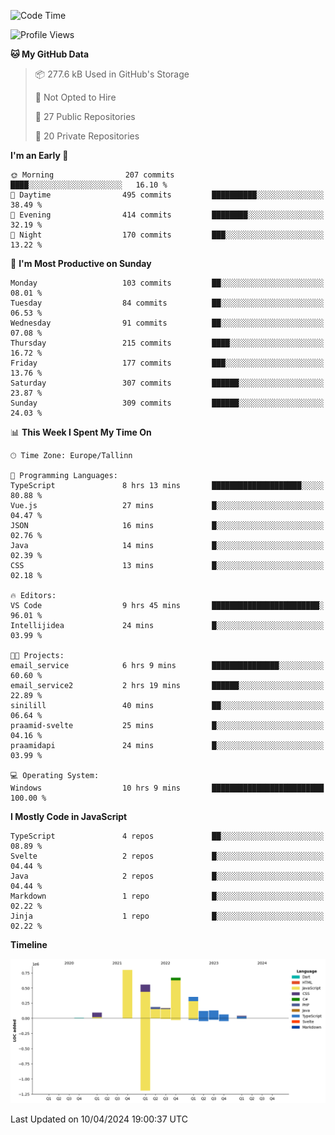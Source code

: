 <!--START_SECTION:waka-->
![Code Time](http://img.shields.io/badge/Code%20Time-770%20hrs%2023%20mins-blue)

![Profile Views](http://img.shields.io/badge/Profile%20Views-0-blue)

**🐱 My GitHub Data** 

> 📦 277.6 kB Used in GitHub's Storage 
 > 
> 🚫 Not Opted to Hire
 > 
> 📜 27 Public Repositories 
 > 
> 🔑 20 Private Repositories 
 > 
**I'm an Early 🐤** 

```text
🌞 Morning                207 commits         ████░░░░░░░░░░░░░░░░░░░░░   16.10 % 
🌆 Daytime                495 commits         ██████████░░░░░░░░░░░░░░░   38.49 % 
🌃 Evening                414 commits         ████████░░░░░░░░░░░░░░░░░   32.19 % 
🌙 Night                  170 commits         ███░░░░░░░░░░░░░░░░░░░░░░   13.22 % 
```
📅 **I'm Most Productive on Sunday** 

```text
Monday                   103 commits         ██░░░░░░░░░░░░░░░░░░░░░░░   08.01 % 
Tuesday                  84 commits          ██░░░░░░░░░░░░░░░░░░░░░░░   06.53 % 
Wednesday                91 commits          ██░░░░░░░░░░░░░░░░░░░░░░░   07.08 % 
Thursday                 215 commits         ████░░░░░░░░░░░░░░░░░░░░░   16.72 % 
Friday                   177 commits         ███░░░░░░░░░░░░░░░░░░░░░░   13.76 % 
Saturday                 307 commits         ██████░░░░░░░░░░░░░░░░░░░   23.87 % 
Sunday                   309 commits         ██████░░░░░░░░░░░░░░░░░░░   24.03 % 
```


📊 **This Week I Spent My Time On** 

```text
🕑︎ Time Zone: Europe/Tallinn

💬 Programming Languages: 
TypeScript               8 hrs 13 mins       ████████████████████░░░░░   80.88 % 
Vue.js                   27 mins             █░░░░░░░░░░░░░░░░░░░░░░░░   04.47 % 
JSON                     16 mins             █░░░░░░░░░░░░░░░░░░░░░░░░   02.76 % 
Java                     14 mins             █░░░░░░░░░░░░░░░░░░░░░░░░   02.39 % 
CSS                      13 mins             █░░░░░░░░░░░░░░░░░░░░░░░░   02.18 % 

🔥 Editors: 
VS Code                  9 hrs 45 mins       ████████████████████████░   96.01 % 
Intellijidea             24 mins             █░░░░░░░░░░░░░░░░░░░░░░░░   03.99 % 

🐱‍💻 Projects: 
email_service            6 hrs 9 mins        ███████████████░░░░░░░░░░   60.60 % 
email_service2           2 hrs 19 mins       ██████░░░░░░░░░░░░░░░░░░░   22.89 % 
sinilill                 40 mins             ██░░░░░░░░░░░░░░░░░░░░░░░   06.64 % 
praamid-svelte           25 mins             █░░░░░░░░░░░░░░░░░░░░░░░░   04.16 % 
praamidapi               24 mins             █░░░░░░░░░░░░░░░░░░░░░░░░   03.99 % 

💻 Operating System: 
Windows                  10 hrs 9 mins       █████████████████████████   100.00 % 
```

**I Mostly Code in JavaScript** 

```text
TypeScript               4 repos             ██░░░░░░░░░░░░░░░░░░░░░░░   08.89 % 
Svelte                   2 repos             █░░░░░░░░░░░░░░░░░░░░░░░░   04.44 % 
Java                     2 repos             █░░░░░░░░░░░░░░░░░░░░░░░░   04.44 % 
Markdown                 1 repo              █░░░░░░░░░░░░░░░░░░░░░░░░   02.22 % 
Jinja                    1 repo              █░░░░░░░░░░░░░░░░░░░░░░░░   02.22 % 
```



**Timeline**

![Lines of Code chart](https://raw.githubusercontent.com/Piilu/Piilu/main/assets/bar_graph.png)


 Last Updated on 10/04/2024 19:00:37 UTC
<!--END_SECTION:waka-->